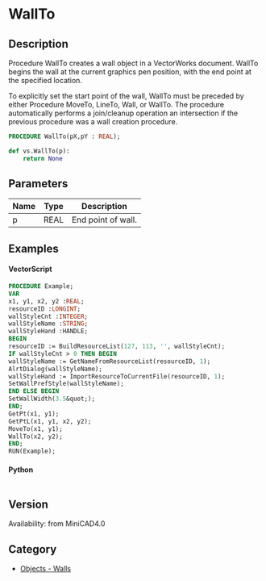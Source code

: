 # WallTo

## Description
Procedure WallTo creates a wall object in a VectorWorks document. WallTo begins the wall at the current graphics pen position, with the end point at the specified location.

To explicitly set the start point of the wall, WallTo must be preceded by either Procedure MoveTo, LineTo, Wall, or WallTo. The procedure automatically performs a join/cleanup operation an intersection if the previous procedure was a wall creation procedure.

```pascal
PROCEDURE WallTo(pX,pY : REAL);
```

```python
def vs.WallTo(p):
    return None
```

## Parameters
|Name|Type|Description|
|---|---|---|
|p|REAL|End point of wall.|

## Examples
#### VectorScript ####
```pascal
PROCEDURE Example;
VAR
x1, y1, x2, y2 :REAL;
resourceID :LONGINT;
wallStyleCnt :INTEGER;
wallStyleName :STRING;
wallStyleHand :HANDLE;
BEGIN
resourceID := BuildResourceList(127, 113, '', wallStyleCnt);
IF wallStyleCnt > 0 THEN BEGIN
wallStyleName := GetNameFromResourceList(resourceID, 1);
AlrtDialog(wallStyleName);
wallStyleHand := ImportResourceToCurrentFile(resourceID, 1);
SetWallPrefStyle(wallStyleName);
END ELSE BEGIN
SetWallWidth(3.5&quot;);
END;
GetPt(x1, y1);
GetPtL(x1, y1, x2, y2);
MoveTo(x1, y1);
WallTo(x2, y2);
END;
RUN(Example);
```
#### Python ####
```python

```

## Version
Availability: from MiniCAD4.0

## Category
* [Objects - Walls](../Categories/Objects%20-%20Walls.md)
